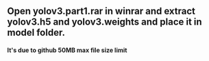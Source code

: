 ## Open yolov3.part1.rar in winrar and extract yolov3.h5 and yolov3.weights and place it in model folder.
#### It's due to github 50MB max file size limit